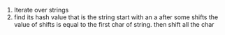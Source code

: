 1. Iterate over strings
2. find its hash value that is the string start with an a after some shifts the value of shifts is equal  to the first char of string. then shift all the char